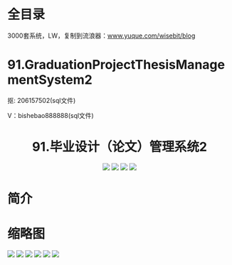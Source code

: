 # 全目录

3000套系统，LW，复制到流浪器：www.yuque.com/wisebit/blog

# 91.GraduationProjectThesisManagementSystem2

<p>抠: 206157502(sql文件)</p>
<p>V：bishebao888888(sql文件)</p>

<p><h1 align="center">91.毕业设计（论文）管理系统2</h1></p>

<p align="center">
	<img src="https://img.shields.io/badge/jdk-1.8-orange.svg"/>
    <img src="https://img.shields.io/badge/spring-5.x-lightgrey.svg"/>
    <img src="https://img.shields.io/badge/springmvc-3.x-blue.svg"/>
    <img src="https://img.shields.io/badge/mybatis-3.x-blue.svg"/>
</p>

# 简介
>

# 缩略图

![](https://bitwise.oss-cn-heyuan.aliyuncs.com/2024/9/10/a9945530-a389-483f-9515-e65f7820780d.png)
![](https://bitwise.oss-cn-heyuan.aliyuncs.com/2024/9/10/293245ea-9acd-4d87-80fb-38326ccad372.png)
![](https://bitwise.oss-cn-heyuan.aliyuncs.com/2024/9/10/82fd5597-59cb-4932-b1a0-2522492ade20.png)
![](https://bitwise.oss-cn-heyuan.aliyuncs.com/2024/9/10/a39fbf43-db4f-4493-bb44-bc06c872936a.png)
![](https://bitwise.oss-cn-heyuan.aliyuncs.com/2024/9/10/fd7b87c0-85d6-4f87-8b1e-cfa656176ef3.png)
![](https://bitwise.oss-cn-heyuan.aliyuncs.com/2024/9/10/0ecadf3c-2e86-41e5-859d-cc6c4f87fd8a.png)

